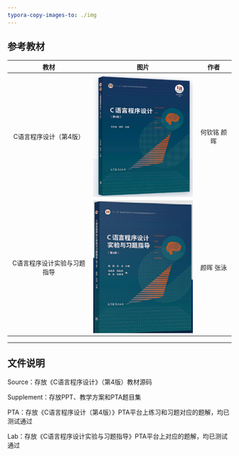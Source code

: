 ```yaml
---
typora-copy-images-to: ./img
---
```


## 参考教材

|            教材             |                            图片                             |    作者     |
| :-------------------------: | :---------------------------------------------------------: | :---------: |
|   C语言程序设计（第4版）    | ![image-20231227203813529](img/image-20231227203813529.png) | 何钦铭 颜晖 |
| C语言程序设计实验与习题指导 | ![image-20231227210437299](img/image-20231227210437299.png) |  颜晖 张泳  |

------



## 文件说明

Source：存放《C语言程序设计》（第4版）教材源码

Supplement：存放PPT、教学方案和PTA题目集

PTA：存放《C语言程序设计（第4版）》PTA平台上练习和习题对应的题解，均已测试通过

Lab：存放《C语言程序设计实验与习题指导》PTA平台上对应的题解，均已测试通过

